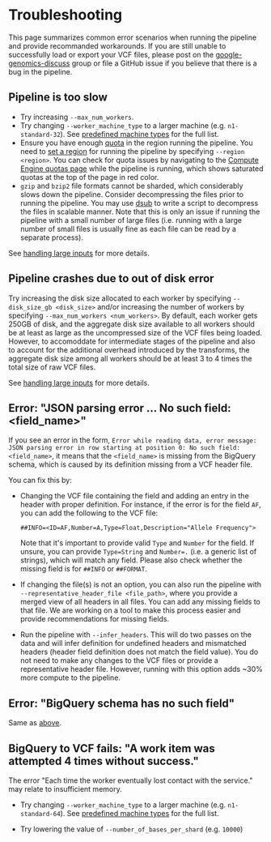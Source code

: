 # Troubleshooting

This page summarizes common error scenarios when running the pipeline and
provide recommanded workarounds. If you are still unable to successfully load
or export your VCF files, please post on the
[google-genomics-discuss](https://groups.google.com/forum/#!forum/google-genomics-discuss)
group or file a GitHub issue if you believe that there is a bug in the pipeline.

## Pipeline is too slow

* Try increasing `--max_num_workers`.
* Try changing `--worker_machine_type` to a larger machine (e.g.
  `n1-standard-32`). See
  [predefined machine types](https://cloud.google.com/compute/pricing#predefined_machine_types)
  for the full list.
* Ensure you have enough [quota](https://cloud.google.com/compute/quotas) in the
  region running the pipeline. You need to [set a region](./setting_region.md) 
  for running the pipeline by specifying `--region <region>`. You can check for
  quota issues by navigating to the [Compute Engine quotas page](https://console.cloud.google.com/iam-admin/quotas?service=compute.googleapis.com)
  while the pipeline is running, which shows saturated quotas at the top of the
  page in red color.
* `gzip` and `bzip2` file formats cannot be sharded, which considerably slows
  down the pipeline. Consider decompressing the files prior to running the
  pipeline. You may use [dsub](https://github.com/googlegenomics/dsub) to write
  a script to decompress the files in scalable manner. Note that this is only an
  issue if running the pipeline with a small number of large files (i.e. running
  with a large number of small files is usually fine as each file can be read by
  a separate process).

See [handling large inputs](./large_inputs.md) for more details.

## Pipeline crashes due to out of disk error

Try increasing the disk size allocated to each worker by specifying
`--disk_size_gb <disk_size>` and/or increasing the number of workers by
specifying `--max_num_workers <num_workers>`. By default, each worker gets 250GB
of disk, and the aggregate disk size available to all workers should be at least
as large as the uncompressed size of the VCF files being loaded. However, to
accomoddate for intermediate stages of the pipeline and also to account for
the additional overhead introduced by the transforms, the aggregate disk size
among all workers should be at least 3 to 4 times the total size of raw VCF
files.

See [handling large inputs](./large_inputs.md) for more details.

## Error: "JSON parsing error ... No such field: <field_name>"

If you see an error in the form,
`Error while reading data, error message: JSON parsing error in row starting at
position 0: No such field: <field_name>`, it means that the `<field_name>`
is missing from the BigQuery schema, which is caused by its definition missing
from a VCF header file.

You can fix this by:

* Changing the VCF file containing the field and adding an entry in the header
  with proper definition. For instance, if the error is for the field `AF`, you
  can add the following to the VCF file:

  ```
  ##INFO=<ID=AF,Number=A,Type=Float,Description="Allele Frequency">
  ```

  Note that it's important to provide valid `Type` and `Number` for the field.
  If unsure, you can provide `Type=String` and `Number=.` (i.e. a generic list
  of strings), which will match any field. Please also check whether the
  missing field is for `##INFO` or `##FORMAT`.

* If changing the file(s) is not an option, you can also run the pipeline with
  `--representative_header_file <file_path>`, where you provide a merged view
  of all headers in all files. You can add any missing fields to that file.
  We are working on a tool to make this process easier and provide
  recommendations for missing fields.

* Run the pipeline with `--infer_headers`. This will do two passes on the data
  and will infer definition for undefined headers and mismatched headers (header
  field definition does not match the field value). You do not need to make any
  changes to the VCF files or provide a representative header file. However,
  running with this option adds ~30% more compute to the pipeline.

## Error: "BigQuery schema has no such field"

Same as [above](#error-json-parsing-error--no-such-field-field_name).

## BigQuery to VCF fails: "A work item was attempted 4 times without success."

The error "Each time the worker eventually lost contact with the service." may
relate to insufficient memory. 

* Try changing `--worker_machine_type` to a larger machine (e.g.
  `n1-standard-64`). See
  [predefined machine types](https://cloud.google.com/compute/pricing#predefined_machine_types)
  for the full list.

* Try lowering the value of `--number_of_bases_per_shard` (e.g. `10000`)

